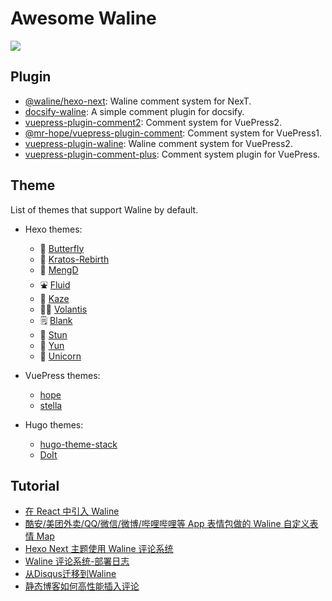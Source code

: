 # Awesome Waline

[![](https://raw.githubusercontent.com/sindresorhus/awesome/main/media/badge-flat2.svg?sanitize=true)](https://github.com/sindresorhus/awesome)

## Plugin

- [@waline/hexo-next](https://npmjs.com/@waline/hexo-next): Waline comment system for NexT.
- [docsify-waline](https://github.com/cxcn/docsify-waline): A simple comment plugin for docsify.
- [vuepress-plugin-comment2](https://vuepress-theme-hope.github.io/v2/comment/): Comment system for VuePress2.
- [@mr-hope/vuepress-plugin-comment](https://vuepress-theme-hope.github.io/v1/comment/): Comment system for VuePress1.
- [vuepress-plugin-waline](https://github.com/xinlei3166/vuepress-plugin-waline): Waline comment system for VuePress2.
- [vuepress-plugin-comment-plus](https://github.com/SivanLaai/vuepress-plugin-comment-plus): Comment system plugin for VuePress.

## Theme

List of themes that support Waline by default.

- Hexo themes:
  - 🦋 [Butterfly](https://github.com/jerryc127/hexo-theme-butterfly)
  - 🍬 [Kratos-Rebirth](https://github.com/Candinya/Kratos-Rebirth)
  - 🍭 [MengD](https://github.com/lete114/hexo-theme-MengD)
  - ⛲ [Fluid](https://github.com/fluid-dev/hexo-theme-fluid)
  - 🚚 [Kaze](https://github.com/theme-kaze/hexo-theme-kaze)
  - ✌🏻 [Volantis](https://github.com/volantis-x/hexo-theme-volantis)
  - 🗒 [Blank](https://github.com/dewjohn/hexo-theme-blank)
  - 🐴 [Stun](https://github.com/liuyib/hexo-theme-stun)
  - 🤖 [Yun](https://github.com/YunYouJun/hexo-theme-yun)
  - 🦄 [Unicorn](https://github.com/Uzizkp/hexo-theme-unicorn)
  

- VuePress themes:
  - [hope](https://github.com/vuepress-theme-hope/vuepress-theme-hope)
  - [stella](https://github.com/SHUAXINDIARY/vuepress-theme-stella)

- Hugo themes:
  - [hugo-theme-stack](https://github.com/CaiJimmy/hugo-theme-stack) 
  - [DoIt](https://github.com/HEIGE-PCloud/DoIt)

## Tutorial

- [在 React 中引入 Waline](https://github.com/walinejs/waline/discussions/1045)
- [酷安/美团外卖/QQ/微信/微博/哔哩哔哩等 App 表情包做的 Waline 自定义表情 Map](https://spoience.com/articles/apps-emoji.html)
- [Hexo Next 主题使用 Waline 评论系统](https://www.techgrow.cn/posts/ae18fb85.html)
- [Waline 评论系统-部署日志](https://blog.ccknbc.cc/posts/waline-commens-system-deployment-logs/)
- [从Disqus迁移到Waline](https://candinya.com/posts/migrate-from-disqus-to-waline/)
- [静态博客如何高性能插入评论
](https://imnerd.org/hugo-ssr-comment.html)
